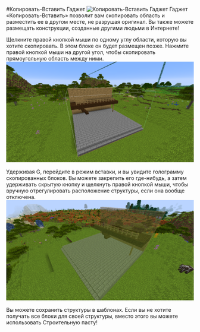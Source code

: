 #Копировать-Вставить Гаджет
![Копировать-Вставить Гаджет](item:buildinggadgets:copypastetool)
Гаджет «Копировать-Вставить» позволит вам скопировать область и разместить ее в другом месте, не разрушая оригинал. Вы также можете размещать конструкции, созданные другими людьми в Интернете!

Щелкните правой кнопкой мыши по одному углу области, которую вы хотите скопировать. В этом блоке он будет размещен позже. Нажмите правой кнопкой мыши на другой угол, чтобы скопировать прямоугольную область между ними.
![](copy.png)

Удерживая G, перейдите в режим вставки, и вы увидите голограмму скопированных блоков. Вы можете закрепить его где-нибудь, а затем удерживать скрытую кнопку и щелкнуть правой кнопкой мыши, чтобы вручную отрегулировать расположение структуры, если она вообще отключена.
![](paste.png)

Вы можете сохранить структуры в шаблонах.
Если вы не хотите получать все блоки для своей структуры, вместо этого вы можете использовать Строительную пасту!